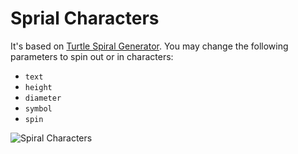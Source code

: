 # Sprial Characters

It's based on [Turtle Spiral Generator](http://www.thingiverse.com/thing:1207095). You may change the following parameters to spin out or in characters:

- `text`
- `height`
- `diameter`
- `symbol`
- `spin`

![Spiral Characters](http://thingiverse-production-new.s3.amazonaws.com/renders/1c/65/89/98/d8/0c211f5d5bc318af3ea80c1db167b2ac_preview_featured.JPG)
